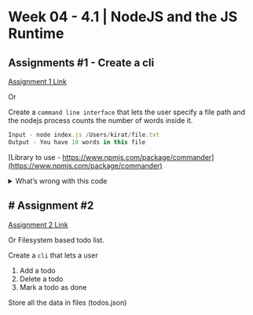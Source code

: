 # **Week 04 - 4.1 | NodeJS and the JS Runtime**


## Assignments #1 - Create a cli
[Assignment 1 Link](https://petal-estimate-4e9.notion.site/Assignments-1-Create-a-cli-edb2413bc3064646b97ad9a3b57923e0)

Or 

Create a `command line interface` that lets the user specify a file path and the nodejs process counts the number of words inside it.

```js
Input - node index.js /Users/kirat/file.txt
Output - You have 10 words in this file
```

[Library to use - https://www.npmjs.com/package/commander](https://www.npmjs.com/package/commander)

<details>
<summary>What’s wrong with this code</summary>

```js
const fs = require('fs');
const { Command } = require('commander');
const program = new Command();

program
  .name('counter')
  .description('CLI to do file based tasks')
  .version('0.8.0');

program.command('count')
  .description('Count the number of lines in a file')
  .argument('<file>', 'file to count')
  .action((file) => {
    fs.readFile(file, 'utf8', (err, data) => {
      if (err) {
        console.log(err);
      } else {
        const lines = data.split('\n').length;
        console.log(`There are ${lines} lines in ${file}`);
      }
    });
  });

program.parse();
```

![Images](https://petal-estimate-4e9.notion.site/image/https%3A%2F%2Fprod-files-secure.s3.us-west-2.amazonaws.com%2F085e8ad8-528e-47d7-8922-a23dc4016453%2F1e65b232-b66c-422f-acec-4293507531cb%2FScreenshot_2024-08-24_at_7.44.51_PM.png?table=block&id=1ffda5e4-570f-42c6-a288-5332c336b68d&spaceId=085e8ad8-528e-47d7-8922-a23dc4016453&width=2000&userId=&cache=v2)
</details>


## # Assignment #2
[Assignment 2 Link](https://petal-estimate-4e9.notion.site/Assignment-2-43739c004e7f4d0e82ad8aa422a6e0c9)

Or 
Filesystem based todo list.

Create a `cli` that lets a user

1. Add a todo
2. Delete a todo
3. Mark a todo as done

Store all the data in files (todos.json)